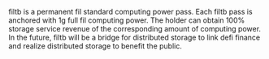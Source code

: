 filtb is a permanent fil standard computing power pass.
Each filtb pass is anchored with 1g full fil computing power.
The holder can obtain 100% storage service revenue of the corresponding amount of computing power.
In the future,
filtb will be a bridge for distributed storage to link defi finance and realize distributed storage to benefit the public.

